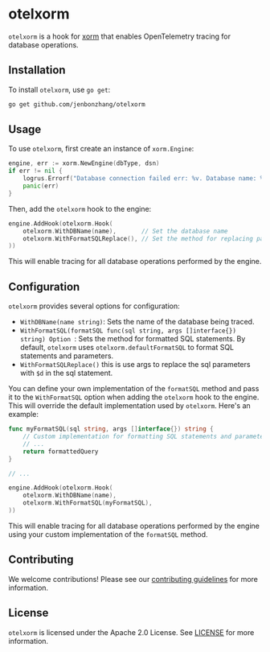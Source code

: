 # otelxorm

`otelxorm` is a hook for [xorm](https://github.com/go-xorm/xorm) that enables OpenTelemetry tracing for database operations.

## Installation

To install `otelxorm`, use `go get`:

```bash
go get github.com/jenbonzhang/otelxorm
```


## Usage

To use `otelxorm`, first create an instance of `xorm.Engine`:

```go
engine, err := xorm.NewEngine(dbType, dsn)
if err != nil {
    logrus.Errorf("Database connection failed err: %v. Database name: %s", err, name)
    panic(err)
}
```

Then, add the `otelxorm` hook to the engine:

```go
engine.AddHook(otelxorm.Hook(
    otelxorm.WithDBName(name),       // Set the database name
    otelxorm.WithFormatSQLReplace(), // Set the method for replacing parameters in formatted SQL statements
))
```

This will enable tracing for all database operations performed by the engine.


## Configuration

`otelxorm` provides several options for configuration:

- `WithDBName(name string)`: Sets the name of the database being traced.
- `WithFormatSQL(formatSQL func(sql string, args []interface{}) string) Option `: Sets the method for formatted SQL statements. By default, `otelxorm` uses `otelxorm.defaultFormatSQL` to format SQL statements and  parameters.
- `WithFormatSQLReplace()` this is use args to replace the sql parameters with `$d` in the sql statement.

You can define your own implementation of the `formatSQL` method and pass it to the `WithFormatSQL` option when adding the `otelxorm` hook to the engine. This will override the default implementation used by `otelxorm`. Here's an example:

```go
func myFormatSQL(sql string, args []interface{}) string {
    // Custom implementation for formatting SQL statements and parameters
    // ...
    return formattedQuery
}

// ...

engine.AddHook(otelxorm.Hook(
    otelxorm.WithDBName(name),
    otelxorm.WithFormatSQL(myFormatSQL),
))
```

This will enable tracing for all database operations performed by the engine using your custom implementation of the `formatSQL` method.
## Contributing

We welcome contributions! Please see our [contributing guidelines](CONTRIBUTING.md) for more information.

## License

`otelxorm` is licensed under the Apache 2.0 License. See [LICENSE](LICENSE) for more information.